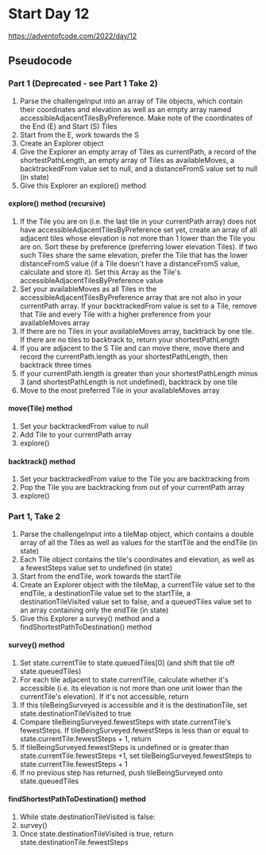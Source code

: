 # Start Day 12

https://adventofcode.com/2022/day/12

## Pseudocode

### Part 1 (Deprecated - see Part 1 Take 2)

1. Parse the challengeInput into an array of Tile objects, which contain their coordinates and elevation as well as an empty array named accessibleAdjacentTilesByPreference. Make note of the coordinates of the End (E) and Start (S) Tiles
2. Start from the E, work towards the S
3. Create an Explorer object
4. Give the Explorer an empty array of Tiles as currentPath, a record of the shortestPathLength, an empty array of Tiles as availableMoves, a backtrackedFrom value set to null, and a distanceFromS value set to null (in state)
5. Give this Explorer an explore() method

#### explore() method (recursive)

1. If the Tile you are on (i.e. the last tile in your currentPath array) does not have accessibleAdjacentTilesByPreference set yet, create an array of all adjacent tiles whose elevation is not more than 1 lower than the Tile you are on. Sort these by preference (preferring lower elevation Tiles). If two such Tiles share the same elevation, prefer the Tile that has the lower distanceFromS value (if a Tile doesn't have a distanceFromS value, calculate and store it). Set this Array as the Tile's accessibleAdjacentTilesByPreference value
2. Set your availableMoves as all Tiles in the accessibleAdjacentTilesByPreference array that are not also in your currentPath array. If your backtrackedFrom value is set to a Tile, remove that Tile and every Tile with a higher preference from your availableMoves array
3. If there are no Tiles in your availableMoves array, backtrack by one tile. If there are no tiles to backtrack to, return your shortestPathLength
4. If you are adjacent to the S Tile and can move there, move there and record the currentPath.length as your shortestPathLength, then backtrack three times
5. If your currentPath.length is greater than your shortestPathLength minus 3 (and shortestPathLength is not undefined), backtrack by one tile
6. Move to the most preferred Tile in your availableMoves array

#### move(Tile) method

1. Set your backtrackedFrom value to null
2. Add Tile to your currentPath array
3. explore()

#### backtrack() method

1. Set your backtrackedFrom value to the Tile you are backtracking from
2. Pop the Tile you are backtracking from out of your currentPath array
3. explore()

### Part 1, Take 2

1. Parse the challengeInput into a tileMap object, which contains a double array of all the Tiles as well as values for the startTile and the endTile (in state)
2. Each Tile object contains the tile's coordinates and elevation, as well as a fewestSteps value set to undefined (in state)
3. Start from the endTile, work towards the startTile
4. Create an Explorer object with the tileMap, a currentTile value set to the endTile, a destinationTile value set to the startTile, a destinationTileVisited value set to false, and a queuedTiles value set to an array containing only the endTile (in state)
5. Give this Explorer a survey() method and a findShortestPathToDestination() method

#### survey() method

1. Set state.currentTile to state.queuedTiles[0] (and shift that tile off state.queuedTiles)
2. For each tile adjacent to state.currentTile, calculate whether it's accessible (i.e. its elevation is not more than one unit lower than the currentTile's elevation). If it's not accessible, return
3. If this tileBeingSurveyed is accessible and it is the destinationTile, set state.destinationTileVisited to true
4. Compare tileBeingSurveyed.fewestSteps with state.currentTile's fewestSteps. If tileBeingSurveyed.fewestSteps is less than or equal to state.currentTile.fewestSteps + 1, return
5. If tileBeingSurveyed.fewestSteps is undefined or is greater than state.currentTile.fewestSteps +1, set tileBeingSurveyed.fewestSteps to state.currentTile.fewestSteps + 1
6. If no previous step has returned, push tileBeingSurveyed onto state.queuedTiles

#### findShortestPathToDestination() method

1. While state.destinationTileVisited is false:
2. survey()
3. Once state.destinationTileVisited is true, return state.destinationTile.fewestSteps
